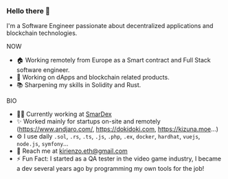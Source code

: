 ### Hello there 👋

I'm a Software Engineer passionate about decentralized applications and blockchain technologies.

NOW
* 🏠 Working remotely from Europe as a Smart contract and Full Stack software engineer.
* 🏢 Working on dApps and blockchain related products.
* 📚 Sharpening my skills in Solidity and Rust.

BIO
* 🧑‍🔧 Currently working at [SmarDex](https://smardex.io)
* ✨ Worked mainly for startups on-site and remotely (https://www.andjaro.com/, https://dokidoki.com, https://kizuna.moe...)
* ⚙️ I use daily `.sol`, `.rs`, `.ts`, `.js`, `.php`, `.ex`, `docker`, `hardhat`, `vuejs`, `node.js`, `symfony`...
* 📧 Reach me at kirienzo.eth@gmail.com
* ⚡ Fun Fact: I started as a QA tester in the video game industry, I became a dev several years ago by programming my own tools for the job!
